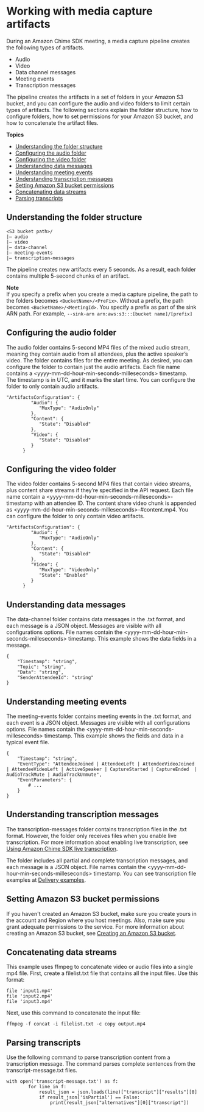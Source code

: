 # Working with media capture artifacts<a name="artifacts"></a>

During an Amazon Chime SDK meeting, a media capture pipeline creates the following types of artifacts\. 
+ Audio
+ Video
+ Data channel messages
+ Meeting events
+ Transcription messages

The pipeline creates the artifacts in a set of folders in your Amazon S3 bucket, and you can configure the audio and video folders to limit certain types of artifacts\. The following sections explain the folder structure, how to configure folders, how to set permissions for your Amazon S3 bucket, and how to concatenate the artifact files\.

**Topics**
+ [Understanding the folder structure](#folder-structure)
+ [Configuring the audio folder](#configure-audio)
+ [Configuring the video folder](#configure-video)
+ [Understanding data messages](#data-channel)
+ [Understanding meeting events](#meeting-events)
+ [Understanding transcription messages](#transcription-messages)
+ [Setting Amazon S3 bucket permissions](#s3-permissions)
+ [Concatenating data streams](#concatenate-streams)
+ [Parsing transcripts](#parse-transcripts)

## Understanding the folder structure<a name="folder-structure"></a>



```
<S3 bucket path>/
|— audio
|— video
|— data-channel
|— meeting-events
|— transcription-messages
```

The pipeline creates new artifacts every 5 seconds\. As a result, each folder contains multiple 5\-second chunks of an artifact\.

**Note**  
If you specify a prefix when you create a media capture pipeline, the path to the folders becomes `<BucketName>/<PreFix>`\. Without a prefix, the path becomes `<BucketName>/<MeetingId>`\. You specify a prefix as part of the sink ARN path\. For example, `--sink-arn arn:aws:s3:::[bucket name]/[prefix]`

## Configuring the audio folder<a name="configure-audio"></a>

The audio folder contains 5\-second MP4 files of the mixed audio stream, meaning they contain audio from all attendees, plus the active speaker’s video\. The folder contains files for the entire meeting\. As desired, you can configure the folder to contain just the audio artifacts\. Each file name contains a <yyyy\-mm\-dd\-hour\-min\-seconds\-milleseconds> timestamp\. The timestamp is in UTC, and it marks the start time\. You can configure the folder to only contain audio artifacts\.

```
"ArtifactsConfiguration": { 
         "Audio": { 
            "MuxType": "AudioOnly"
         },
         "Content": {
            "State": "Disabled"
         },
         "Video": {
            "State": "Disabled"
         }
      }
```

## Configuring the video folder<a name="configure-video"></a>

The video folder contains 5\-second MP4 files that contain video streams, plus content share streams if they’re specified in the API request\. Each file name contain a <yyyy\-mm\-dd\-hour\-min\-seconds\-milleseconds>\-<attendeeID> timestamp with an attendee ID\. The content share video chunk is appended as <yyyy\-mm\-dd\-hour\-min\-seconds\-milleseconds>\-<attendeeID>\#content\.mp4\. You can configure the folder to only contain video artifacts\.

```
"ArtifactsConfiguration": { 
         "Audio": { 
            "MuxType": "AudioOnly"
         },
         "Content": {
            "State": "Disabled"
         },
         "Video": {
            "MuxType": "VideoOnly"
            "State": "Enabled"
         }
      }
```

## Understanding data messages<a name="data-channel"></a>

The data\-channel folder contains data messages in the \.txt format, and each message is a JSON object\. Messages are visible with all configurations options\. File names contain the <yyyy\-mm\-dd\-hour\-min\-seconds\-milleseconds> timestamp\. This example shows the data fields in a message\.

```
{
    "Timestamp": "string", 
    "Topic": "string", 
    "Data": "string", 
    "SenderAttendeeId": "string"
}
```

## Understanding meeting events<a name="meeting-events"></a>

The meeting\-events folder contains meeting events in the \.txt format, and each event is a JSON object\. Messages are visible with all configurations options\. File names contain the <yyyy\-mm\-dd\-hour\-min\-seconds\-milleseconds> timestamp\. This example shows the fields and data in a typical event file\.

```
{
    "Timestamp": "string",
    "EventType": "AttendeeJoined | AttendeeLeft | AttendeeVideoJoined | AttendeeVideoLeft | ActiveSpeaker | CaptureStarted | CaptureEnded  | AudioTrackMute | AudioTrackUnmute",
    "EventParameters": {
        # ...
    }
}
```

## Understanding transcription messages<a name="transcription-messages"></a>

The transcription\-messages folder contains transcription files in the \.txt format\. However, the folder only receives files when you enable live transcription\. For more information about enabling live transcription, see [Using Amazon Chime SDK live transcription](meeting-transcription.md)\.

The folder includes all partial and complete transcription messages, and each message is a JSON object\. File names contain the <yyyy\-mm\-dd\-hour\-min\-seconds\-milleseconds> timestamp\. You can see transcription file examples at [Delivery examples](delivery-examples.md)\.

## Setting Amazon S3 bucket permissions<a name="s3-permissions"></a>

If you haven't created an Amazon S3 bucket, make sure you create yours in the account and Region where you host meetings\. Also, make sure you grant adequate permissions to the service\. For more information about creating an Amazon S3 bucket, see [Creating an Amazon S3 bucket](create-s3-bucket.md)\.

## Concatenating data streams<a name="concatenate-streams"></a>

This example uses ffmpeg to concatenate video or audio files into a single mp4 file\. First, create a filelist\.txt file that contains all the input files\. Use this format: 

```
file 'input1.mp4'
file 'input2.mp4'
file 'input3.mp4'
```

Next, use this command to concatenate the input file:

```
ffmpeg -f concat -i filelist.txt -c copy output.mp4
```

## Parsing transcripts<a name="parse-transcripts"></a>

Use the following command to parse transcription content from a transcription message\. The command parses complete sentences from the transcript\-message\.txt files\.

```
with open('transcript-message.txt') as f:
        for line in f:
            result_json = json.loads(line)["transcript"]["results"][0]
            if result_json['isPartial'] == False:
                print(result_json["alternatives"][0]["transcript"])
```